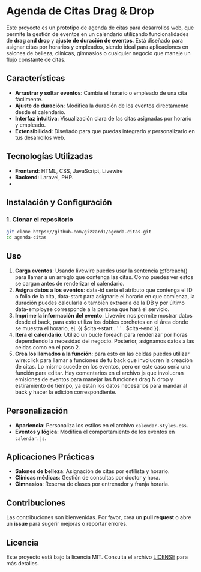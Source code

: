 # Agenda de Citas Drag & Drop

Este proyecto es un prototipo de agenda de citas para desarrollos web, que permite la gestión de eventos en un calendario utilizando funcionalidades de **drag and drop** y **ajuste de duración de eventos**. Está diseñado para asignar citas por horarios y empleados, siendo ideal para aplicaciones en salones de belleza, clínicas, gimnasios o cualquier negocio que maneje un flujo constante de citas.

## Características

- **Arrastrar y soltar eventos**: Cambia el horario o empleado de una cita fácilmente.
- **Ajuste de duración**: Modifica la duración de los eventos directamente desde el calendario.
- **Interfaz intuitiva**: Visualización clara de las citas asignadas por horario y empleado.
- **Extensibilidad**: Diseñado para que puedas integrarlo y personalizarlo en tus desarrollos web.

## Tecnologías Utilizadas

- **Frontend**: HTML, CSS, JavaScript, Livewire
- **Backend**: Laravel, PHP.
- 
## Instalación y Configuración

### 1. Clonar el repositorio
```bash
git clone https://github.com/gizzard1/agenda-citas.git
cd agenda-citas
```

## Uso

1. **Carga eventos**: Usando livewire puedes usar la sentencia @foreach() para llamar a un arreglo que contenga las citas. Como puedes ver estos se cargan antes de renderizar el calendario.
2. **Asigna datos a los eventos**: data-id sería el atributo que contenga el ID o folio de la cita, data-start para asignarle el horario en que comienza, la duración puedes calcularla o también extraerla de la DB y por último data-employee corresponde a la persona que hará el servicio.
3. **Imprime la información del evento**: Livewire nos permite mostrar datos desde el back, para esto utiliza los dobles corchetes en el área donde se muestra el horario, ej. {{ $cita->start . ' ' . $cita->end }}.
4. **Itera el calendario**: Utilizo un bucle foreach para renderizar por horas dependiendo la necesidad del negocio. Posterior, asignamos datos a las celdas como en el paso 2.
5. **Crea los llamados a la función**: para esto en las celdas puedes utilizar wire:click para llamar a funciones de tu back que involucren la creación de citas. Lo mismo sucede en los eventos, pero en este caso sería una función para editar. Hay comentarios en el archivo js que involucran emisiones de eventos para manejar las funciones drag N drop y estiramiento de tiempo, ya están los datos necesarios para mandar al back y hacer la edición correspondiente.

## Personalización

- **Apariencia**: Personaliza los estilos en el archivo `calendar-styles.css`.
- **Eventos y lógica**: Modifica el comportamiento de los eventos en `calendar.js`.

## Aplicaciones Prácticas

- **Salones de belleza**: Asignación de citas por estilista y horario.
- **Clínicas médicas**: Gestión de consultas por doctor y hora.
- **Gimnasios**: Reserva de clases por entrenador y franja horaria.

## Contribuciones
Las contribuciones son bienvenidas. Por favor, crea un **pull request** o abre un **issue** para sugerir mejoras o reportar errores.

## Licencia
Este proyecto está bajo la licencia MIT. Consulta el archivo [LICENSE](LICENSE) para más detalles.
